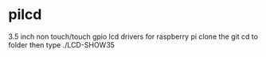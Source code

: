 # pilcd
3.5 inch non touch/touch gpio lcd drivers for raspberry pi 
clone the git 
cd to folder 
then type ./LCD-SHOW35
